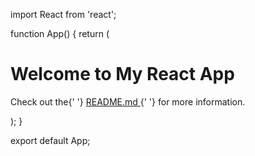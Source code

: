 import React from 'react';

function App() {
  return (
    <div>
      <h1>Welcome to My React App</h1>
      <p>
        Check out the{' '}
        <a href="https://github.com/Amansolanki17/react2.git" target="_blank" rel="noopener noreferrer">
          README.md
        </a>{' '}
        for more information.
      </p>
    </div>
  );
}

export default App;
